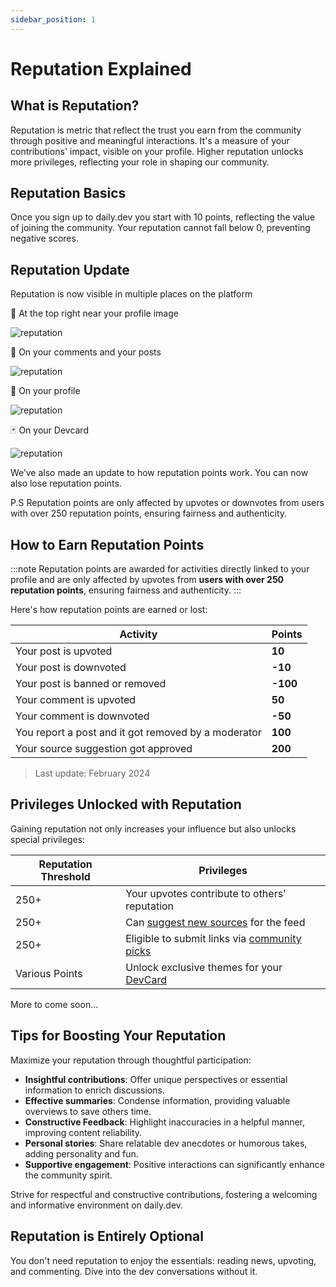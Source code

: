 ```yaml
---
sidebar_position: 1
---
```

# Reputation Explained

## What is Reputation?

Reputation is metric that reflect the trust you earn from the community through positive and meaningful interactions. It's a measure of your contributions' impact, visible on your profile. Higher reputation unlocks more privileges, reflecting your role in shaping our community.

## Reputation Basics

Once you sign up to daily.dev you start with 10 points, reflecting the value of joining the community. Your reputation cannot fall below 0, preventing negative scores.

## Reputation Update
Reputation is now visible in multiple places on the platform

👤 At the top right near your profile image

![reputation](https://daily-now-res.cloudinary.com/image/upload/v1724396491/docs-v2/5b31c20a-903e-4e42-8e26-70b45993a31e.png)

💬 On your comments and your posts 

![reputation](https://daily-now-res.cloudinary.com/image/upload/v1722605160/docs-v2/902c0367-6733-4f9a-bf9e-4f7e81fe9fbe.png)

🙎 On your profile

![reputation](https://daily-now-res.cloudinary.com/image/upload/v1724396615/docs-v2/0572d900-1422-4b43-9cec-d9946d2768ba.png)

🃏 On your Devcard

![reputation](https://daily-now-res.cloudinary.com/image/upload/v1724396681/docs-v2/3710da78-bfa9-4572-803c-e0c40c327b2f.png)

We’ve also made an update to how reputation points work. You can now also lose reputation points.

P.S Reputation points are only affected by upvotes or downvotes from users with over 250 reputation points, ensuring fairness and authenticity.

## How to Earn Reputation Points

:::note
Reputation points are awarded for activities directly linked to your profile and are only affected by upvotes from **users with over 250 reputation points**, ensuring fairness and authenticity.
:::

Here's how reputation points are earned or lost:

| Activity | Points |
| --- | --- |
| Your post is upvoted | **10** |
| Your post is downvoted | **-10** |
| Your post is banned or removed | **-100** |
| Your comment is upvoted | **50** |
| Your comment is downvoted | **-50** |
| You report a post and it got removed by a moderator | **100** |
| Your source suggestion got approved | **200** |

 > Last update: February 2024

## Privileges Unlocked with Reputation

Gaining reputation not only increases your influence but also unlocks special privileges:

| Reputation Threshold | Privileges |
| --- | --- |
| 250+ | Your upvotes contribute to others' reputation |
| 250+ | Can [suggest new sources](../for-content-creators/suggest-new-source.md) for the feed |
| 250+ | Eligible to submit links via [community picks](../key-features/community-picks.md) |
| Various Points | Unlock exclusive themes for your [DevCard](/your-profile/devcard.md) |

More to come soon...

## Tips for Boosting Your Reputation

Maximize your reputation through thoughtful participation:

* **Insightful contributions**: Offer unique perspectives or essential information to enrich discussions.
* **Effective summaries**: Condense information, providing valuable overviews to save others time.
* **Constructive Feedback**: Highlight inaccuracies in a helpful manner, improving content reliability.
* **Personal stories**: Share relatable dev anecdotes or humorous takes, adding personality and fun.
* **Supportive engagement**: Positive interactions can significantly enhance the community spirit.

Strive for respectful and constructive contributions, fostering a welcoming and informative environment on daily.dev.

## Reputation is Entirely Optional

You don't need reputation to enjoy the essentials: reading news, upvoting, and commenting. Dive into the dev conversations without it.